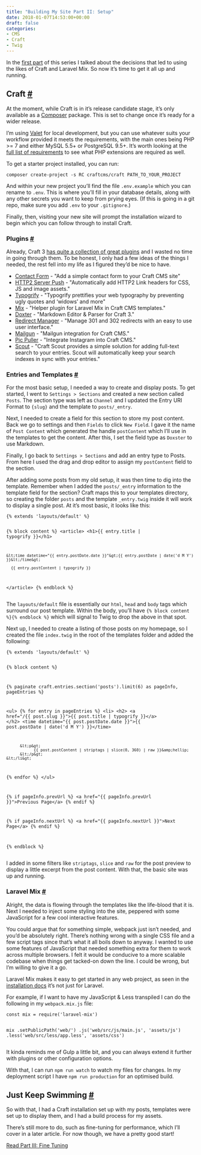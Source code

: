 ```yaml
---
title: "Building My Site Part II: Setup"
date: 2018-01-07T14:53:00+00:00
draft: false
categories: 
- CMS
- Craft
- Twig
---
```

<p>In the <a href="/building-my-site-part-i-decisions">first part</a> of this series I talked about the decisions that led to using the likes of Craft and Laravel Mix. So now it&#8217;s time to get it all up and running.</p>
<h2 id="craft">Craft <a class="anchor" href="#craft" title="Craft">#</a></h2>
<p>At the moment, while Craft is in it&#8217;s release candidate stage, it&#8217;s only available as a <a href="https://getcomposer.org/" rel="noopener" target="_blank">Composer</a> package. This is set to change once it&#8217;s ready for a wider release.</p>
<p>I&#8217;m using <a href="https://github.com/laravel/valet" rel="noopener" target="_blank">Valet</a> for local development, but you can use whatever suits your workflow provided it meets the requirements, with the main ones being PHP &gt;= 7 and either MySQL 5.5+ or PostgreSQL 9.5+. It&#8217;s worth looking at the <a href="https://github.com/craftcms/docs/blob/master/en/requirements.md" rel="noopener" target="_blank">full list of requirements</a> to see what PHP extensions are required as well.</p>
<p>To get a starter project installed, you can run:</p>
<pre><code class="language-bash">composer create-project -s RC craftcms/craft PATH_TO_YOUR_PROJECT</code></pre>
<p>And within your new project you&#8217;ll find the file <code>.env.example</code> which you can rename to <code>.env</code>. This is where you&#8217;ll fill in your database details, along with any other secrets you want to keep from prying eyes. (If this is going in a git repo, make sure you add <code>.env</code> to your <code>.gitignore</code>.)</p>
<p>Finally, then, visiting your new site will prompt the installation wizard to begin which you can follow through to install Craft.</p>
<h3 id="plugins">Plugins <a class="anchor" href="#plugins" title="Plugins">#</a></h3>
<p>Already, Craft 3&#160;<a href="https://plugins.craftcms.com/" rel="noopener" target="_blank">has quite a collection of great plugins</a> and I wasted no time in going through them. To be honest, I only had a few ideas of the things I needed, the rest fell into my life as I figured they&#8217;d be nice to have.</p>
<ul>
<li><a href="https://github.com/craftcms/contact-form" rel="noopener" target="_blank">Contact Form</a> - &quot;Add a simple contact form to your Craft CMS site&quot;</li>
<li><a href="https://github.com/sjelfull/craft3-http2serverpush" rel="noopener" target="_blank">HTTP2 Server Push</a> - &quot;Automatically add HTTP2 Link headers for CSS, JS and image assets.&quot;</li>
<li><a href="https://github.com/nystudio107/craft3-typogrify" rel="noopener" target="_blank">Typogrify</a> - &quot;Typogrify prettifies your web typography by preventing ugly quotes and &#8216;widows&#8217; and more&quot;</li>
<li><a href="https://github.com/mister-bk/craft-plugin-mix" rel="noopener" target="_blank">Mix</a> - &quot;Helper plugin for Laravel Mix in Craft CMS templates.&quot;</li>
<li><a href="https://github.com/selvinortiz/craft-plugin-doxter" rel="noopener" target="_blank">Doxter</a> - &quot;Markdown Editor &amp; Parser for Craft 3.&quot;</li>
<li><a href="https://github.com/Dolphiq/craft3-plugin-redirect" rel="noopener" target="_blank">Redirect Manager</a> - &quot;Manage 301 and 302 redirects with an easy to use user interface.&quot;</li>
<li><a href="https://github.com/craftcms/mailgun" rel="noopener" target="_blank">Mailgun</a> - &quot;Mailgun integration for Craft CMS.&quot;</li>
<li><a href="https://github.com/jmx2inc/picpuller-for-craft3" rel="noopener" target="_blank">Pic Puller</a> - &quot;Integrate Instagram into Craft CMS.&quot;</li>
<li><a href="https://github.com/Rias500/craft3-scout" rel="noopener" target="_blank">Scout</a> - &quot;Craft Scout provides a simple solution for adding full-text search to your entries. Scout will automatically keep your search indexes in sync with your entries.&quot;</li>
</ul>
<h3 id="entries-and-templates">Entries and Templates <a class="anchor" href="#entries-and-templates" title="Entries and Templates">#</a></h3>
<p>For the most basic setup, I needed a way to create and display posts. To get started, I went to <code>Settings &gt; Sections</code> and created a new section called <code>Posts</code>. The section type was left as <code>Channel</code> and I updated the Entry URI Format to <code>{slug}</code> and the template to <code>posts/_entry</code>.</p>
<p>Next, I needed to create a field for this section to store my post content. Back we go to settings and then <code>Fields</code> to click <code>New Field</code>. I gave it the name of <code>Post Content</code> which generated the handle <code>postContent</code> which I&#8217;ll use in the templates to get the content. After this, I set the field type as <code>Doxster</code> to use Markdown.</p>
<p>Finally, I go back to <code>Settings &gt; Sections</code> and add an entry type to Posts. From here I used the drag and drop editor to assign my <code>postContent</code> field to the section.</p>
<p>After adding some posts from my old setup, it was then time to dig into the template. Remember when I added the <code>posts/_entry</code> information to the template field for the section? Craft maps this to your templates directory, so creating the folder <code>posts</code> and the template <code>_entry.twig</code> inside it will work to display a single post. At it&#8217;s most basic, it looks like this:</p>
<pre><code class="language-twig">{% extends 'layouts/default' %}

{% block content %}
  &lt;article&gt;
    &lt;h1&gt;{{ entry.title | typogrify }}&lt;/h1&gt;

    &lt;time datetime="{{ entry.postDate.date }}"&gt;{{ entry.postDate | date('d M Y') }}&lt;/time&gt;

      {{ entry.postContent | typogrify }}
  &lt;/article&gt;
{% endblock %}</code></pre>
<p>The <code>layouts/default</code> file is essentially our <code>html</code>, <code>head</code> and <code>body</code> tags which surround our post template. Within the body, you&#8217;ll have <code>{% block content %}{% endblock %}</code> which will signal to Twig to drop the above in that spot.</p>
<p>Next up, I needed to create a listing of those posts on my homepage, so I created the file <code>index.twig</code> in the root of the templates folder and added the following:</p>
<pre><code class="language-twig">{% extends 'layouts/default' %}

{% block content %}

  {% paginate craft.entries.section('posts').limit(6) as pageInfo, pageEntries %}

  &lt;ul&gt;
  {% for entry in pageEntries %}
    &lt;li&gt;
          &lt;h2&gt;
            &lt;a href="/{{ post.slug }}"&gt;{{ post.title | typogrify }}&lt;/a&gt;
          &lt;/h2&gt;
          &lt;time datetime="{{ post.postDate.date }}"&gt;{{ post.postDate | date('d M Y') }}&lt;/time&gt;

          &lt;p&gt;
                {{ post.postContent | striptags | slice(0, 360) | raw }}&amp;hellip;
          &lt;/p&gt;
    &lt;/li&gt;
  {% endfor %}
  &lt;/ul&gt;

  {% if pageInfo.prevUrl %}
        &lt;a href="{{ pageInfo.prevUrl }}"&gt;Previous Page&lt;/a&gt;
  {% endif %}

  {% if pageInfo.nextUrl %}
        &lt;a href="{{ pageInfo.nextUrl }}"&gt;Next Page&lt;/a&gt;
  {% endif %}

{% endblock %}</code></pre>
<p>I added in some filters like <code>striptags</code>, <code>slice</code> and <code>raw</code> for the post preview to display a little excerpt from the post content. With that, the basic site was up and running.</p>
<h3 id="laravel-mix">Laravel Mix <a class="anchor" href="#laravel-mix" title="Laravel Mix">#</a></h3>
<p>Alright, the data is flowing through the templates like the life-blood that it is. Next I needed to inject some styling into the site, peppered with some JavaScript for a few cool interactive features.</p>
<p>You could argue that for something simple, webpack just isn&#8217;t needed, and you&#8217;d be absolutely right. There&#8217;s nothing wrong with a single CSS file and a few script tags since that&#8217;s what it all boils down to anyway. I wanted to use some features of JavaScript that needed something extra for them to work across multiple browsers. I felt it would be conducive to a more scalable codebase when things get tacked-on down the line. I could be wrong, but I&#8217;m willing to give it a go.</p>
<p>Laravel Mix makes it easy to get started in any web project, as seen in the <a href="https://github.com/JeffreyWay/laravel-mix/blob/master/docs/installation.md" rel="noopener" target="_blank">installation docs</a> it&#8217;s not just for Laravel.</p>
<p>For example, if I want to have my JavaScript &amp; Less transpiled I can do the following in my <code>webpack.mix.js</code> file:</p>
<pre><code class="language-javascript">const mix = require('laravel-mix')

mix
  .setPublicPath('web/')
    .js('web/src/js/main.js', 'assets/js')
    .less('web/src/less/app.less', 'assets/css')</code></pre>
<p>It kinda reminds me of Gulp a little bit, and you can always extend it further with plugins or other configuration options.</p>
<p>With that, I can run <code>npm run watch</code> to watch my files for changes. In my deployment script I have <code>npm run production</code> for an optimised build.</p>
<h2 id="just-keep-swimming">Just Keep Swimming <a class="anchor" href="#just-keep-swimming" title="Just Keep Swimming">#</a></h2>
<p>So with that, I had a Craft installation set up with my posts, templates were set up to display them, and I had a build process for my assets.</p>
<p>There&#8217;s still more to do, such as fine-tuning for performance, which I&#8217;ll cover in a later article. For now though, we have a pretty good start!</p>
<p><a href="/building-my-site-part-iii-fine-tuning">Read Part III: Fine Tuning</a></p>